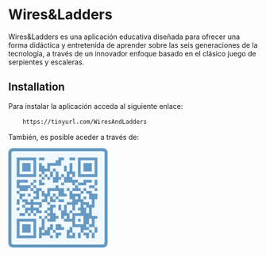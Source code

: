 # Wires&Ladders

Wires&Ladders es una aplicación educativa diseñada para ofrecer una forma didáctica y entretenida de aprender sobre las seis generaciones de la tecnología, a través de un innovador enfoque basado en el clásico juego de serpientes y escaleras.

## Installation

Para instalar la aplicación acceda al siguiente enlace:

```bash
    https://tinyurl.com/WiresAndLadders
```
    
También, es posible aceder a través de:

<img src="./assets/images/qr-code.png" alt="WiresAndLaddersQR" width="200"/>
